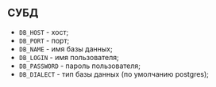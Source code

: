 ## СУБД
* `DB_HOST` - хост;
* `DB_PORT` -  порт;
* `DB_NAME` - имя базы данных;
* `DB_LOGIN` - имя пользователя;
* `DB_PASSWORD` - пароль пользователя;
* `DB_DIALECT` - тип базы данных (по умолчанию postgres);

